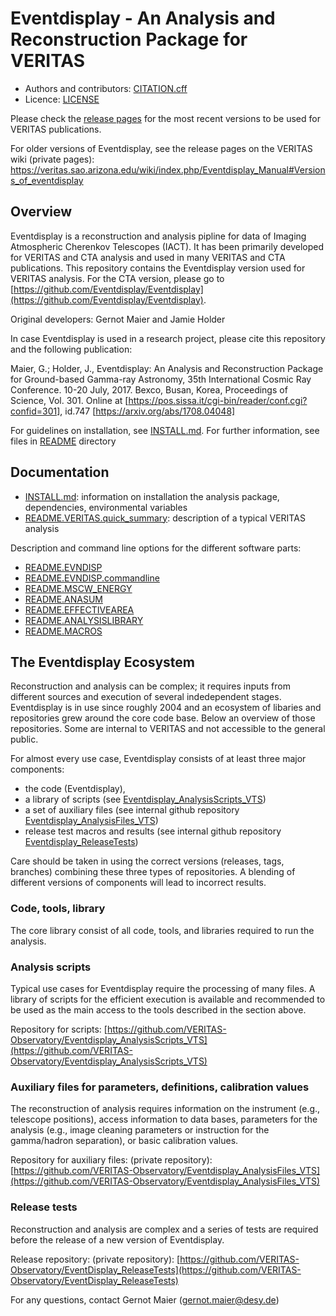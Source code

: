 # Eventdisplay - An Analysis and Reconstruction Package for VERITAS

* Authors and contributors: [CITATION.cff](CITATION.cff)
* Licence: [LICENSE](LICENSE)

Please check the [release pages](https://github.com/VERITAS-Observatory/EventDisplay_v4/releases) for the most recent versions to be used for VERITAS publications.

For older versions of Eventdisplay, see the release pages on the VERITAS wiki (private pages):
https://veritas.sao.arizona.edu/wiki/index.php/Eventdisplay_Manual#Versions_of_eventdisplay


## Overview

Eventdisplay is a reconstruction and analysis pipline for data of
Imaging Atmospheric Cherenkov Telescopes (IACT).
It has been primarily developed for VERITAS and CTA analysis and used in
many VERITAS and CTA publications. 
This repository contains the Eventdisplay version used for VERITAS analysis.
For the CTA version, please go to [https://github.com/Eventdisplay/Eventdisplay](https://github.com/Eventdisplay/Eventdisplay).

Original developers: Gernot Maier and Jamie Holder

In case Eventdisplay is used in a research project, please cite this repository and
the following publication:

Maier, G.; Holder, J., Eventdisplay: An Analysis and Reconstruction Package for 
Ground-based Gamma-ray Astronomy,  35th International Cosmic Ray Conference.
10-20 July, 2017. Bexco, Busan, Korea, Proceedings of Science, Vol. 301.
Online at [https://pos.sissa.it/cgi-bin/reader/conf.cgi?confid=301], id.747
[https://arxiv.org/abs/1708.04048]

For guidelines on installation, see [INSTALL.md](INSTALL.md). For further information, 
see files in [README](./README) directory

## Documentation

- [INSTALL.md](INSTALL.md): information on installation the analysis package, dependencies, environmental variables
- [README.VERITAS.quick_summary](README/README.VERITAS.quick_summary): description of a typical VERITAS analysis

Description and command line options for the different software parts:

- [README.EVNDISP](README/README.EVNDISP)
- [README.EVNDISP.commandline](README/README.EVNDISP.commandline)
- [README.MSCW_ENERGY](README/README.MSCW_ENERGY)
- [README.ANASUM](README/README.ANASUM)
- [README.EFFECTIVEAREA](README/README.EFFECTIVEAREA)
- [README.ANALYSISLIBRARY](README/README.ANALYSISLIBRARY)
- [README.MACROS](README/README.MACROS)


## The Eventdisplay Ecosystem

Reconstruction and analysis can be complex; it requires inputs from different sources and execution of several indedependent stages.
Eventdisplay is in use since roughly 2004 and an ecosystem of libaries and repositories grew around the core code base. 
Below an overview of those repositories. 
Some are internal to VERITAS and not accessible to the general public.

For almost every use case, Eventdisplay consists of at least three major components: 
- the code (Eventdisplay), 
- a library of scripts (see [Eventdisplay_AnalysisScripts_VTS](https://github.com/VERITAS-Observatory/Eventdisplay_AnalysisScripts_VTS))
- a set of auxiliary files (see internal github repository [Eventdisplay_AnalysisFiles_VTS](https://github.com/VERITAS-Observatory/Eventdisplay_AnalysisFiles_VTS))
- release test macros and results (see internal github repository [Eventdisplay_ReleaseTests](https://github.com/VERITAS-Observatory/Eventdisplay_ReleaseTests))

Care should be taken in using the correct versions (releases, tags, branches) combining these three types of repositories.
A blending of different versions of components will lead to incorrect results.

### Code, tools, library

The core library consist of all code, tools, and libraries required to run the analysis.

### Analysis scripts

Typical use cases for Eventdisplay require the processing of many files.
A library of scripts for the efficient execution is available and recommended to be used as the main access to the tools described in the section above.

Repository for scripts: [https://github.com/VERITAS-Observatory/Eventdisplay_AnalysisScripts_VTS](https://github.com/VERITAS-Observatory/Eventdisplay_AnalysisScripts_VTS)

### Auxiliary files for parameters, definitions, calibration values

The reconstruction of analysis requires information on the instrument (e.g., telescope positions), access information to data bases, parameters for the analysis (e.g., image cleaning parameters or instruction for the gamma/hadron separation), or basic calibration values.

Repository for auxiliary files: (private repository): [https://github.com/VERITAS-Observatory/Eventdisplay_AnalysisFiles_VTS](https://github.com/VERITAS-Observatory/Eventdisplay_AnalysisFiles_VTS)

### Release tests

Reconstruction and analysis are complex and a series of tests are required before the release of a new version of Eventdisplay.

Release repository: (private repository): [https://github.com/VERITAS-Observatory/EventDisplay_ReleaseTests](https://github.com/VERITAS-Observatory/EventDisplay_ReleaseTests)

For any questions, contact Gernot Maier (gernot.maier@desy.de)

